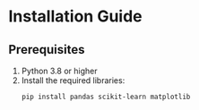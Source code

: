 # Installation Guide

## Prerequisites
1. Python 3.8 or higher
2. Install the required libraries:
   ```bash
   pip install pandas scikit-learn matplotlib